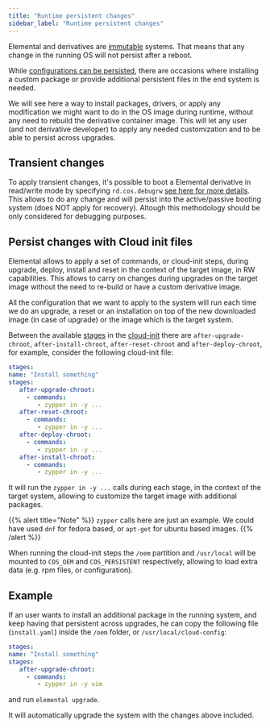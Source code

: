 ```yaml
---
title: "Runtime persistent changes"
sidebar_label: "Runtime persistent changes"
---
```


Elemental and derivatives are [immutable](../reference/immutable_rootfs) systems. That means that any change in the running OS will not persist after a reboot.

While [configurations can be persisted](configuration_persistency), there are occasions where installing a custom package or provide additional persistent files in the end system is needed.

We will see here a way to install packages, drivers, or apply any modification we might want to do in the OS image during runtime, without any need to rebuild the derivative container image. This will let any user (and not derivative developer) to apply any needed customization and to be able to persist across upgrades.

## Transient changes

To apply transient changes, it's possible to boot a Elemental derivative in read/write mode by specifying `rd.cos.debugrw` [see here for more details](../reference/immutable_rootfs). This allows to do any change and will persist into the active/passive booting system (does NOT apply for recovery). Altough this methodology should be only considered for debugging purposes.

## Persist changes with Cloud init files

Elemental allows to apply a set of commands, or cloud-init steps, during upgrade, deploy, install and reset in the context of the target image, in RW capabilities. This allows to carry on changes during upgrades on the target image without the need to re-build or have a custom derivative image.

All the configuration that we want to apply to the system will run each time we do an upgrade, a reset or an installation on top of the new downloaded image (in case of upgrade) or the image which is the target system. 

Between the available [stages](stages) in the [cloud-init](../reference/cloud_init/) there are `after-upgrade-chroot`,  `after-install-chroot`, `after-reset-chroot` and  `after-deploy-chroot`, for example, consider the following cloud-init file:

```yaml
stages:
name: "Install something"
stages:
   after-upgrade-chroot:
     - commands:
        - zypper in -y ...
   after-reset-chroot:
     - commands:
        - zypper in -y ...
   after-deploy-chroot:
     - commands:
        - zypper in -y ...
   after-install-chroot:
     - commands:
        - zypper in -y ...
```

It will run the `zypper in -y ...` calls during each stage, in the context of the target system, allowing to customize the target image with additional packages. 

{{% alert title="Note" %}}
`zypper` calls here are just an example. We could have used `dnf` for fedora based, or `apt-get` for ubuntu based images.
{{% /alert %}}

When running the cloud-init steps the `/oem` partition and `/usr/local` will be mounted to `COS_OEM` and `COS_PERSISTENT` respectively, allowing to load extra data (e.g. rpm files, or configuration).

## Example

If an user wants to install an additional package in the running system, and keep having that persistent across upgrades, he can copy the following file (`install.yaml`) inside the `/oem` folder, or `/usr/local/cloud-config`:

```yaml
stages:
name: "Install something"
stages:
   after-upgrade-chroot:
     - commands:
        - zypper in -y vim
```

and run `elemental upgrade`. 

It will automatically upgrade the system with the changes above included.
